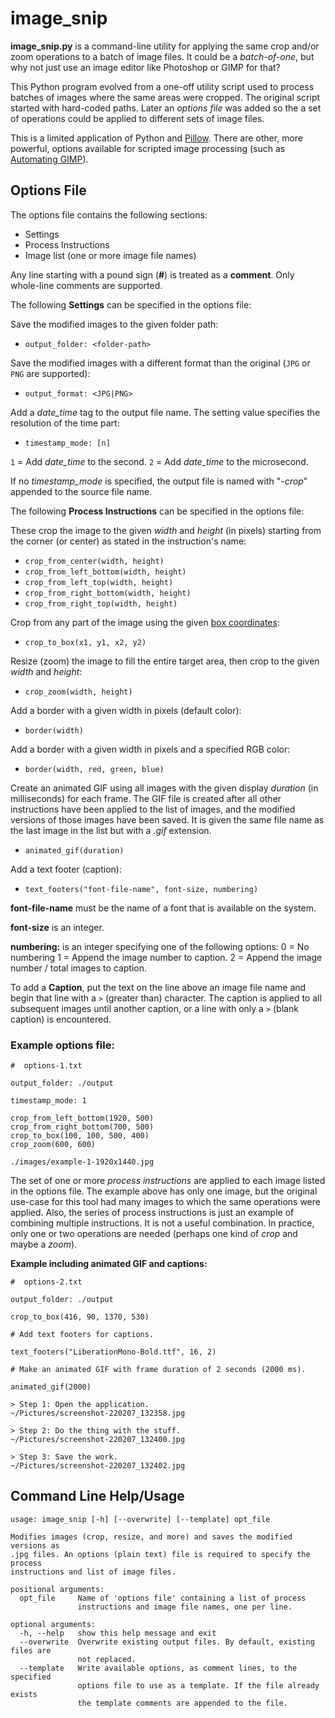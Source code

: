 # image_snip

**image_snip.py** is a command-line utility for applying the same crop and/or zoom operations to a batch of image files. It could be a *batch-of-one*, but why not just use an image editor like Photoshop or GIMP for that?

This Python program evolved from a one-off utility script used to process batches of images where the same areas were cropped. The original script started with hard-coded paths. Later an *options file* was added so the a set of operations could be applied to different sets of image files.

This is a limited application of Python and [Pillow](https://python-pillow.org/). There are other, more powerful, options available for scripted image processing (such as [Automating GIMP](https://www.gimp.org/tutorials/Automate_Editing_in_GIMP/)).


## Options File

The options file contains the following sections:

- Settings
- Process Instructions
- Image list (one or more image file names)

Any line starting with a pound sign (**#**) is treated as a **comment**. Only whole-line comments are supported.

The following **Settings** can be specified in the options file:

Save the modified images to the given folder path:

- `output_folder: <folder-path>`

Save the modified images with a different format than the original (`JPG` or `PNG` are supported):

- `output_format: <JPG|PNG>`

Add a *date_time* tag to the output file name. The setting value specifies the resolution of the time part:

- `timestamp_mode: [n]`

`1` = Add *date_time* to the second.
`2` = Add *date_time* to the microsecond.

If no *timestamp_mode* is specified, the output file is named with "*-crop*" appended to the source file name.

The following **Process Instructions** can be specified in the options file:

These crop the image to the given *width* and *height* (in pixels) starting from the corner (or center) as stated in the instruction's name:

- `crop_from_center(width, height)`
- `crop_from_left_bottom(width, height)`
- `crop_from_left_top(width, height)`
- `crop_from_right_bottom(width, height)`
- `crop_from_right_top(width, height)`

Crop from any part of the image using the given [box coordinates](https://pillow.readthedocs.io/en/stable/handbook/concepts.html#coordinate-system):

- `crop_to_box(x1, y1, x2, y2)`

Resize (zoom) the image to fill the entire target area, then crop to the given *width* and *height*:

- `crop_zoom(width, height)`

Add a border with a given width in pixels (default color):

- `border(width)`

Add a border with a given width in pixels and a specified RGB color:

- `border(width, red, green, blue)`

Create an animated GIF using all images with the given display *duration* (in milliseconds) for each frame. The GIF file is created after all other instructions have been applied to the list of images, and the modified versions of those images have been saved. It is given the same file name as the last image in the list but with a *.gif* extension.

- `animated_gif(duration)`

Add a text footer (caption):

- `text_footers("font-file-name", font-size, numbering)`

**font-file-name** must be the name of a font that is available on the system.

**font-size** is an integer.

**numbering:** is an integer specifying one of the following options:
0 = No numbering
1 = Append the image number to caption.
2 = Append the image number / total images to caption.

To add a **Caption**, put the text on the line above an image file name and begin that line with a `>` (greater than) character. The caption is applied to all subsequent images until another caption, or a line with only a `>` (blank caption) is encountered.

### Example options file:

```
#  options-1.txt

output_folder: ./output

timestamp_mode: 1

crop_from_left_bottom(1920, 500)
crop_from_right_bottom(700, 500)
crop_to_box(100, 100, 500, 400)
crop_zoom(600, 600)

./images/example-1-1920x1440.jpg
```

The set of one or more *process instructions* are applied to each image listed in the options file. The example above has only one image, but the original use-case for this tool had many images to which the same operations were applied. Also, the series of process instructions is just an example of combining multiple instructions. It is not a useful combination. In practice, only one or two operations are needed (perhaps one kind of *crop* and maybe a *zoom*).


**Example including animated GIF and captions:**

```
#  options-2.txt

output_folder: ./output

crop_to_box(416, 90, 1370, 530)

# Add text footers for captions.

text_footers("LiberationMono-Bold.ttf", 16, 2)

# Make an animated GIF with frame duration of 2 seconds (2000 ms).

animated_gif(2000)

> Step 1: Open the application.
~/Pictures/screenshot-220207_132358.jpg

> Step 2: Do the thing with the stuff.
~/Pictures/screenshot-220207_132400.jpg

> Step 3: Save the work.
~/Pictures/screenshot-220207_132402.jpg
```

## Command Line Help/Usage

```
usage: image_snip [-h] [--overwrite] [--template] opt_file

Modifies images (crop, resize, and more) and saves the modified versions as
.jpg files. An options (plain text) file is required to specify the process
instructions and list of image files.

positional arguments:
  opt_file     Name of 'options file' containing a list of process
               instructions and image file names, one per line.

optional arguments:
  -h, --help   show this help message and exit
  --overwrite  Overwrite existing output files. By default, existing files are
               not replaced.
  --template   Write available options, as comment lines, to the specified
               options file to use as a template. If the file already exists
               the template comments are appended to the file.
```
